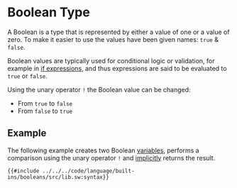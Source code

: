 # Boolean Type

A Boolean is a type that is represented by either a value of one or a value of zero. To make it easier to use the values have been given names: `true` & `false`.

Boolean values are typically used for conditional logic or validation, for example in [if expressions](../control-flow/if-expressions.md), and thus expressions are said to be evaluated to `true` or `false`.

Using the unary operator `!` the Boolean value can be changed:

- From `true` to `false`
- From `false` to `true`

## Example

The following example creates two Boolean [variables](../variables/index.md), performs a comparison using the unary operator `!` and [implicitly](../functions/return.md) returns the result.

```sway
{{#include ../../../code/language/built-ins/booleans/src/lib.sw:syntax}}
```
